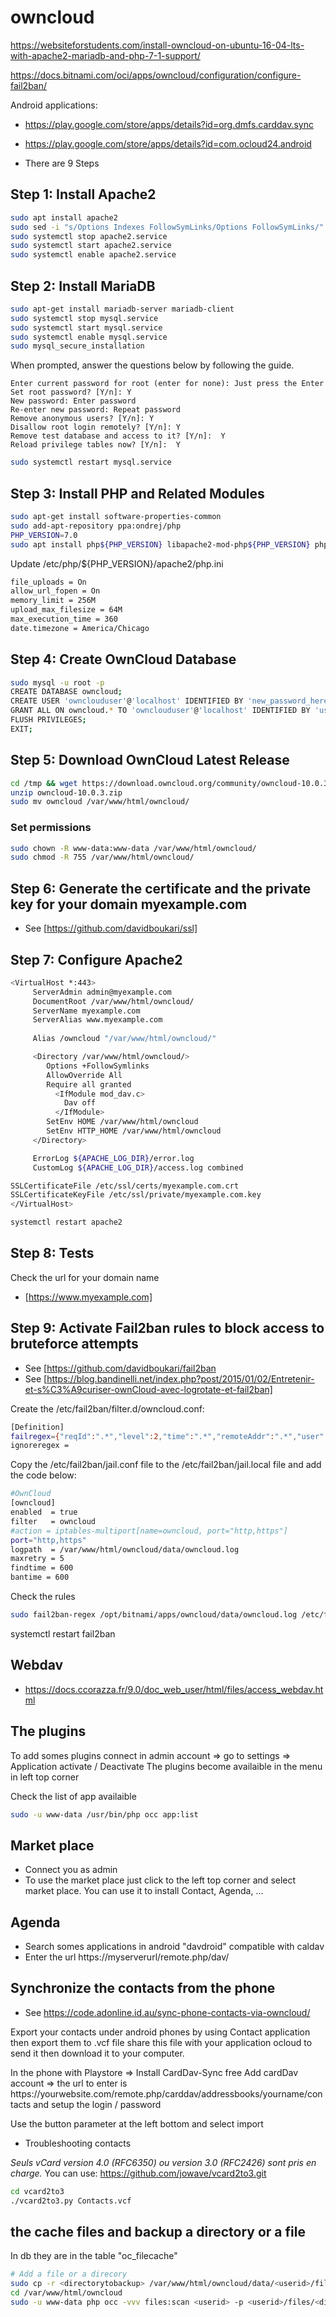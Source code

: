 # owncloud

https://websiteforstudents.com/install-owncloud-on-ubuntu-16-04-lts-with-apache2-mariadb-and-php-7-1-support/

https://docs.bitnami.com/oci/apps/owncloud/configuration/configure-fail2ban/

Android applications: 

* https://play.google.com/store/apps/details?id=org.dmfs.carddav.sync
* https://play.google.com/store/apps/details?id=com.ocloud24.android

* There are 9 Steps

## Step 1: Install Apache2

```bash
sudo apt install apache2
sudo sed -i "s/Options Indexes FollowSymLinks/Options FollowSymLinks/" /etc/apache2/apache2.conf
sudo systemctl stop apache2.service
sudo systemctl start apache2.service
sudo systemctl enable apache2.service
```

## Step 2: Install MariaDB

```bash
sudo apt-get install mariadb-server mariadb-client
sudo systemctl stop mysql.service
sudo systemctl start mysql.service
sudo systemctl enable mysql.service
sudo mysql_secure_installation
```
<p>
When prompted, answer the questions below by following the guide.

    Enter current password for root (enter for none): Just press the Enter
    Set root password? [Y/n]: Y
    New password: Enter password
    Re-enter new password: Repeat password
    Remove anonymous users? [Y/n]: Y
    Disallow root login remotely? [Y/n]: Y
    Remove test database and access to it? [Y/n]:  Y
    Reload privilege tables now? [Y/n]:  Y

```bash
sudo systemctl restart mysql.service
```

## Step 3: Install PHP and Related Modules

```bash
sudo apt-get install software-properties-common
sudo add-apt-repository ppa:ondrej/php
PHP_VERSION=7.0
sudo apt install php${PHP_VERSION} libapache2-mod-php${PHP_VERSION} php${PHP_VERSION}-common libapache2-mod-php${PHP_VERSION} php${PHP_VERSION}-mbstring php${PHP_VERSION}-xmlrpc php${PHP_VERSION}-soap php${PHP_VERSION}-ldap php${PHP_VERSION}-gd php${PHP_VERSION}-xml php${PHP_VERSION}-intl php${PHP_VERSION}-json php${PHP_VERSION}-mysql php${PHP_VERSION}-cli php${PHP_VERSION}-mcrypt php${PHP_VERSION}-ldap php${PHP_VERSION}-zip php${PHP_VERSION}-curl
```

Update /etc/php/${PHP_VERSION}/apache2/php.ini

```bash
file_uploads = On
allow_url_fopen = On
memory_limit = 256M
upload_max_filesize = 64M
max_execution_time = 360
date.timezone = America/Chicago
```

## Step 4: Create OwnCloud Database

```bash
sudo mysql -u root -p
CREATE DATABASE owncloud;
CREATE USER 'ownclouduser'@'localhost' IDENTIFIED BY 'new_password_here';
GRANT ALL ON owncloud.* TO 'ownclouduser'@'localhost' IDENTIFIED BY 'user_password_here' WITH GRANT OPTION;
FLUSH PRIVILEGES;
EXIT;
```

## Step 5: Download OwnCloud Latest Release

```bash
cd /tmp && wget https://download.owncloud.org/community/owncloud-10.0.3.zip
unzip owncloud-10.0.3.zip
sudo mv owncloud /var/www/html/owncloud/
```

### Set permissions

```bash
sudo chown -R www-data:www-data /var/www/html/owncloud/
sudo chmod -R 755 /var/www/html/owncloud/
```

## Step 6: Generate the certificate and the private key for your domain myexample.com

* See [https://github.com/davidboukari/ssl]

## Step 7: Configure Apache2

```bash
<VirtualHost *:443>
     ServerAdmin admin@myexample.com
     DocumentRoot /var/www/html/owncloud/
     ServerName myexample.com
     ServerAlias www.myexample.com
  
     Alias /owncloud "/var/www/html/owncloud/"

     <Directory /var/www/html/owncloud/>
        Options +FollowSymlinks
        AllowOverride All
        Require all granted
          <IfModule mod_dav.c>
            Dav off
          </IfModule>
        SetEnv HOME /var/www/html/owncloud
        SetEnv HTTP_HOME /var/www/html/owncloud
     </Directory>

     ErrorLog ${APACHE_LOG_DIR}/error.log
     CustomLog ${APACHE_LOG_DIR}/access.log combined

SSLCertificateFile /etc/ssl/certs/myexample.com.crt
SSLCertificateKeyFile /etc/ssl/private/myexample.com.key
</VirtualHost>
```

```bash
systemctl restart apache2
```
## Step 8: Tests

Check the url for your domain name
* [https://www.myexample.com]


## Step 9: Activate Fail2ban rules to block access to bruteforce attempts

* See [https://github.com/davidboukari/fail2ban
* See [https://blog.bandinelli.net/index.php?post/2015/01/02/Entretenir-et-s%C3%A9curiser-ownCloud-avec-logrotate-et-fail2ban]

Create the /etc/fail2ban/filter.d/owncloud.conf:

```bash
[Definition]
failregex={"reqId":".*","level":2,"time":".*","remoteAddr":".*","user":".*","app":"core","method":"POST","url":".*","message":"Login failed: '.*' \(Remote IP: '<HOST>'\)"}
ignoreregex =
```

Copy the /etc/fail2ban/jail.conf file to the /etc/fail2ban/jail.local file and add the code below:

```bash
#OwnCloud
[owncloud]
enabled  = true
filter   = owncloud
#action = iptables-multiport[name=owncloud, port="http,https"]
port="http,https"
logpath  = /var/www/html/owncloud/data/owncloud.log
maxretry = 5
findtime = 600
bantime = 600
```

Check the rules
```bash
sudo fail2ban-regex /opt/bitnami/apps/owncloud/data/owncloud.log /etc/fail2ban/filter.d/owncloud.conf
```

systemctl restart fail2ban

## Webdav
* https://docs.ccorazza.fr/9.0/doc_web_user/html/files/access_webdav.html

## The plugins

To add somes plugins connect in admin account => go to settings => Application activate / Deactivate
The plugins become availaible in the menu in left top corner

Check the list of app availaible
```bash
sudo -u www-data /usr/bin/php occ app:list
```

## Market place

* Connect you as admin
* To use the market place just click to the left top corner and select market place.
You can use it to install Contact, Agenda, ... 

## Agenda

* Search somes applications in android "davdroid" compatible with caldav
* Enter the url https://myserverurl/remote.php/dav/


## Synchronize the contacts from the phone

 * See https://code.adonline.id.au/sync-phone-contacts-via-owncloud/

Export your contacts under android phones by using Contact application then export them to .vcf file
share this file with your application ocloud to send it then download it to your computer.

<p>
 In the phone with Playstore => Install CardDav-Sync free
 Add cardDav account => the url to enter is  https://yourwebsite.com/remote.php/carddav/addressbooks/yourname/contacts and setup the login / password
<p>

Use the button parameter at the left bottom and select import

* Troubleshooting contacts

*Seuls vCard version 4.0 (RFC6350) ou version 3.0 (RFC2426) sont pris en charge.*
You can use: https://github.com/jowave/vcard2to3.git

```bash
cd vcard2to3
./vcard2to3.py Contacts.vcf
```

## the cache files and backup a directory or a file
In db they are in the table "oc_filecache" 

```bash
# Add a file or a direcory
sudo cp -r <directorytobackup> /var/www/html/owncloud/data/<userid>/files
cd /var/www/html/owncloud
sudo -u www-data php occ -vvv files:scan <userid> -p <userid>/files/<directorytobackup>
```
